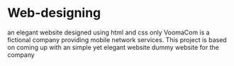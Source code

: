 # Web-designing
an elegant website designed using html and css only
VoomaCom is a fictional company providing mobile network services.
This project is based on coming up with an simple yet elegant website dummy website for the company
